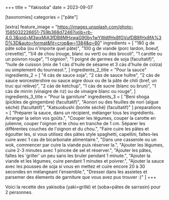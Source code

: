 +++
title = "Yakisoba"
date = 2023-09-07

[taxonomies]
categories = ["pâte"]

[extra]
feature_image = "https://images.unsplash.com/photo-1585032226651-759b368d7246?ixlib=rb-4.0.3&ixid=M3wxMjA3fDB8MHxwaG90by1wYWdlfHx8fGVufDB8fHx8fA%3D%3D&auto=format&fit=crop&w=1384&q=80"
ingredients = [
  "180 g de pâte soba (ou n'importe quel pâte)",
  "100 g de viande (porc lardon, boeuf, crevette)",
  "1/4 de chou (rouge, blanc ou vert) ou des brocoli",
  "1 carotte ou un poivron rouge",
  "1 oignion",
  "1 poigné de germes de soja (facultatif)",
  "huile de cuisson (mix de 1 càs d'huile de sésame et 3 càs d'huile de colza) ou simplement du tournesol.",
]
ingredients_2_title = "Pour la sauce"
ingredients_2 = [
  "4 càs de sauce soja",
  "2 càs de sauce huître",
  "2 càs de sauce worcestershire ou sauce aigre doux ou de la pâte de chili (bref, un truc qui relève)",
  "2 càs de ketchup",
  "1 càs de sucre (blanc ou brun)",
  "1 càs de mirrin (vinaigre de riz) ou de vinaigre blanc ou rouge",
]
ingredients_3_title = "Pour la garniture"
ingredients_3 = [
  "Beni shoga (pickles de gimgembre) (facultatif)",
  "Aonori ou des feuilles de nori (algue séché) (facultatif)",
  "Katsuobushi (bonite séché) (facultatif)"
]
preparations = [
  "Préparer la sauce, dans un récipient, mélanger tous les ingrédients. Arranger la selon vos goûts.",
  "Couper les légumes, couper la carotte en julienne, couper l'oignon et le chou en tranche de 1 cm. Séparer les différentes couches de l'oignon et du chou.",
  "Faire cuire les pâtes et égoutter les, si vous utilisez des pâtes style spaghetti, capellini, faîtes-les cuire avec 1 cas de bicarbonate alimentaire.",
  "Dans une casserole ou un wok, commencer par cuire la viande puis réserver la.",
  "Ajouter les légumes, cuire 2-3 minutes avec 1 pincée de sel et réserver.",
  "Ajouter les pâtes, faîtes les 'griller' un peu sans les bruler pendant 1 minute.",
  "Ajouter la viande et les légumes, cuire pendant 1 minutes et poivrer.",
  "Ajouter la sauce avec les pousses de soja si vous en mettez et cuire encore 20 à 30 secondes en mélangeant l'ensemble.",
  "Dresser dans les assietes et parsemer des élements de garniture que vous avez pus trouver :)"
]
+++

Voici la recette des yakisoba (yaki=grillé) et (soba=pâtes de sarrasin) pour 2 personnes.
